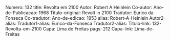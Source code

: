 Numero: 132
title: Revolta em 2100
Autor: Robert A Heinlein
Co-autor: 
Ano-de-Publicacao: 1968
Titulo-original: Revolt in 2100
Tradutor: Eurico da Fonseca
Co-tradutor: 
Ano-de-edicao: 1953
alias: Robert-A-Heinlein
Autor2-alias: 
Tradutor1-alias: Eurico-da-Fonseca
Tradutor2-alias: 
Titulo-link: 132-Revolta-em-2100
Capa: Lima de Freitas
pags: 212
Capa-link: Lima-de-Freitas